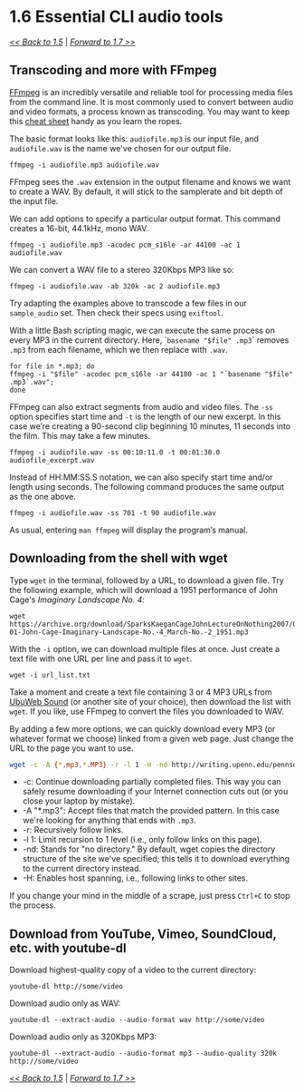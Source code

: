 
# 1.6 Essential CLI audio tools

[*<< Back to 1.5*](1.5.md) \| [*Forward to 1.7 >>*](1.7.md)

## Transcoding and more with FFmpeg

[FFmpeg](https://ffmpeg.org/) is an incredibly versatile and reliable tool for processing media files from the command line. It is most commonly used to convert between audio and video formats, a process known as transcoding. You may want to keep this [cheat sheet](https://www.cheatography.com/thetartankilt/cheat-sheets/ffmpeg/pdf_bw/) handy as you learn the ropes.

The basic format looks like this: `audiofile.mp3` is our input file, and `audiofile.wav` is the name we've chosen for our output file.

```
ffmpeg -i audiofile.mp3 audiofile.wav
```

FFmpeg sees the `.wav` extension in the output filename and knows we want to create a WAV. By default, it will stick to the samplerate and bit depth of the input file.

We can add options to specify a particular output format. This command creates a 16-bit, 44.1kHz, mono WAV.

```
ffmpeg -i audiofile.mp3 -acodec pcm_s16le -ar 44100 -ac 1 audiofile.wav
```

We can convert a WAV file to a stereo 320Kbps MP3 like so:

```
ffmpeg -i audiofile.wav -ab 320k -ac 2 audiofile.mp3
```

Try adapting the examples above to transcode a few files in our `sample_audio` set. Then check their specs using `exiftool`.

With a little Bash scripting magic, we can execute the same process on every MP3 in the current directory. Here, \``basename "$file" .mp3`\` removes `.mp3` from each filename, which we then replace with `.wav`.

```
for file in *.mp3; do
ffmpeg -i "$file" -acodec pcm_s16le -ar 44100 -ac 1 "`basename "$file" .mp3`.wav";
done
```

FFmpeg can also extract segments from audio and video files. The `-ss` option specifies start time and `-t` is the length of our new excerpt. In this case we’re creating a 90-second clip beginning 10 minutes, 11 seconds into the film.  This may take a few minutes.

```
ffmpeg -i audiofile.wav -ss 00:10:11.0 -t 00:01:30.0 audiofile_excerpt.wav
```

Instead of HH:MM:SS.S notation, we can also specify start time and/or length using seconds. The following command produces the same output as the one above.

```
ffmpeg -i audiofile.wav -ss 701 -t 90 audiofile.wav
```

As usual, entering `man ffmpeg` will display the program’s manual.


## Downloading from the shell with wget

Type `wget` in the terminal, followed by a URL, to download a given file. Try the following example, which will download a 1951 performance of John Cage's *Imaginary Landscape No. 4*:

```
wget https://archive.org/download/SparksKaeganCageJohnLectureOnNothing2007/02-01-John-Cage-Imaginary-Landscape-No.-4_March-No.-2_1951.mp3
```

With the `-i` option, we can download multiple files at once. Just create a text file with one URL per line and pass it to `wget`.

```
wget -i url_list.txt
```

Take a moment and create a text file containing 3 or 4 MP3 URLs from [UbuWeb Sound](http://ubu.com/sound/) (or another site of your choice), then download the list with `wget`. If you like, use FFmpeg to convert the files you downloaded to WAV.

By adding a few more options, we can quickly download every MP3 (or whatever format we choose) linked from a given web page. Just change the URL to the page you want to use.

```bash
wget -c -A {*.mp3,*.MP3} -r -l 1 -H -nd http://writing.upenn.edu/pennsound/x/Armantrout.php
```

- -c: Continue downloading partially completed files. This way you can safely resume downloading if your Internet connection cuts out (or you close your laptop by mistake).
- -A "\*.mp3": Accept files that match the provided pattern. In this case we're looking for anything that ends with `.mp3`.
- -r: Recursively follow links.
- -l 1: Limit recursion to 1 level (i.e., only follow links on this page).
- -nd: Stands for "no directory." By default, wget copies the directory structure of the site we've specified; this tells it to download everything to the current directory instead.
- -H: Enables host spanning, i.e., following links to other sites.

If you change your mind in the middle of a scrape, just press `Ctrl+C` to stop the process.

## Download from YouTube, Vimeo, SoundCloud, etc. with youtube-dl

Download highest-quality copy of a video to the current directory:

```
youtube-dl http://some/video
```

Download audio only as WAV:

```
youtube-dl --extract-audio --audio-format wav http://some/video
```

Download audio only as 320Kbps MP3:

```
youtube-dl --extract-audio --audio-format mp3 --audio-quality 320k http://some/video
```

[*<< Back to 1.5*](1.5.md) \| [*Forward to 1.7 >>*](1.7.md)
